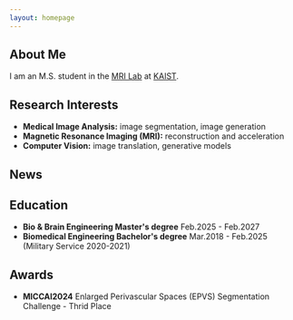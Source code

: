 ```yaml
---
layout: homepage
---
```


## About Me

I am an M.S. student in the [MRI Lab](https://mri.kaist.ac.kr/) at [KAIST](https://www.kaist.ac.kr/en/).

## Research Interests

- **Medical Image Analysis:** image segmentation, image generation
- **Magnetic Resonance Imaging (MRI):** reconstruction and acceleration
- **Computer Vision:** image translation, generative models

## News

<!-- - **[Feb. 2020]** Our paper about incremental learning is accepted to CVPR 2020. -->

## Education

- **Bio & Brain Engineering Master's degree** Feb.2025 - Feb.2027
- **Biomedical Engineering Bachelor's degree** Mar.2018 - Feb.2025 (Military Service 2020-2021)

## Awards

- **MICCAI2024** Enlarged Perivascular Spaces (EPVS) Segmentation Challenge - Thrid Place



<!-- {% include_relative _includes/publications.md %} -->

<!-- {% include_relative _includes/services.md %} -->

